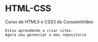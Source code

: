 # HTML-CSS
 Curso de HTML5 e CSS3 do CursoemVideo

    Estou aprendendo a criar sites.
    Agora vou gerenciar o meu repositorio
